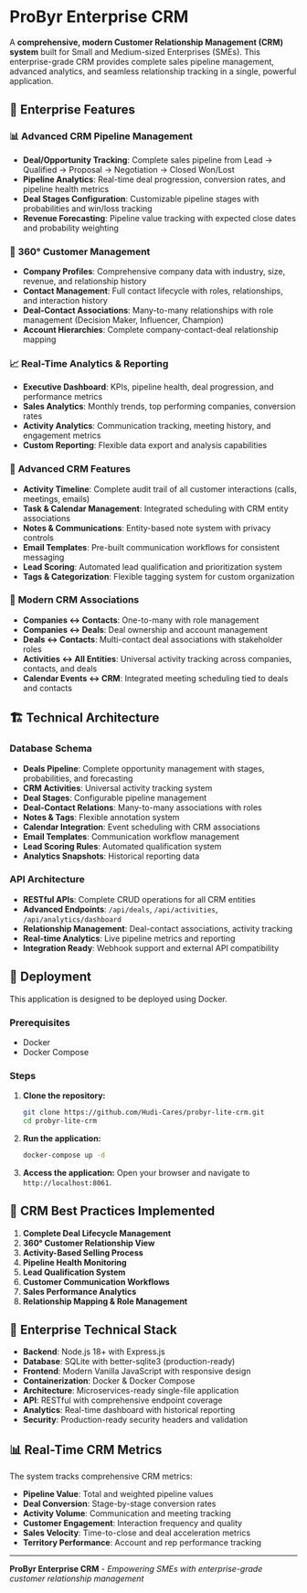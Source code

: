 # ProByr Enterprise CRM

A **comprehensive, modern Customer Relationship Management (CRM) system** built for Small and Medium-sized Enterprises (SMEs). This enterprise-grade CRM provides complete sales pipeline management, advanced analytics, and seamless relationship tracking in a single, powerful application.

## 🚀 Enterprise Features

### 📊 **Advanced CRM Pipeline Management**
- **Deal/Opportunity Tracking**: Complete sales pipeline from Lead → Qualified → Proposal → Negotiation → Closed Won/Lost
- **Pipeline Analytics**: Real-time deal progression, conversion rates, and pipeline health metrics
- **Deal Stages Configuration**: Customizable pipeline stages with probabilities and win/loss tracking
- **Revenue Forecasting**: Pipeline value tracking with expected close dates and probability weighting

### 🏢 **360° Customer Management**
- **Company Profiles**: Comprehensive company data with industry, size, revenue, and relationship history
- **Contact Management**: Full contact lifecycle with roles, relationships, and interaction history
- **Deal-Contact Associations**: Many-to-many relationships with role management (Decision Maker, Influencer, Champion)
- **Account Hierarchies**: Complete company-contact-deal relationship mapping

### 📈 **Real-Time Analytics & Reporting**
- **Executive Dashboard**: KPIs, pipeline health, deal progression, and performance metrics
- **Sales Analytics**: Monthly trends, top performing companies, conversion rates
- **Activity Analytics**: Communication tracking, meeting history, and engagement metrics
- **Custom Reporting**: Flexible data export and analysis capabilities

### 🎯 **Advanced CRM Features**
- **Activity Timeline**: Complete audit trail of all customer interactions (calls, meetings, emails)
- **Task & Calendar Management**: Integrated scheduling with CRM entity associations
- **Notes & Communications**: Entity-based note system with privacy controls
- **Email Templates**: Pre-built communication workflows for consistent messaging
- **Lead Scoring**: Automated lead qualification and prioritization system
- **Tags & Categorization**: Flexible tagging system for custom organization

### 🔗 **Modern CRM Associations**
- **Companies ↔ Contacts**: One-to-many with role management
- **Companies ↔ Deals**: Deal ownership and account management
- **Deals ↔ Contacts**: Multi-contact deal associations with stakeholder roles
- **Activities ↔ All Entities**: Universal activity tracking across companies, contacts, and deals
- **Calendar Events ↔ CRM**: Integrated meeting scheduling tied to deals and contacts

## 🏗️ **Technical Architecture**

### Database Schema
- **Deals Pipeline**: Complete opportunity management with stages, probabilities, and forecasting
- **CRM Activities**: Universal activity tracking system
- **Deal Stages**: Configurable pipeline management
- **Deal-Contact Relations**: Many-to-many associations with roles
- **Notes & Tags**: Flexible annotation system
- **Calendar Integration**: Event scheduling with CRM associations
- **Email Templates**: Communication workflow management
- **Lead Scoring Rules**: Automated qualification system
- **Analytics Snapshots**: Historical reporting data

### API Architecture
- **RESTful APIs**: Complete CRUD operations for all CRM entities
- **Advanced Endpoints**: `/api/deals`, `/api/activities`, `/api/analytics/dashboard`
- **Relationship Management**: Deal-contact associations, activity tracking
- **Real-time Analytics**: Live pipeline metrics and reporting
- **Integration Ready**: Webhook support and external API compatibility

## 🚀 Deployment

This application is designed to be deployed using Docker.

### Prerequisites
- Docker
- Docker Compose

### Steps
1.  **Clone the repository:**
    ```bash
    git clone https://github.com/Hudi-Cares/probyr-lite-crm.git
    cd probyr-lite-crm
    ```
2.  **Run the application:**
    ```bash
    docker-compose up -d
    ```
3.  **Access the application:**
    Open your browser and navigate to `http://localhost:8061`.

## 🎯 **CRM Best Practices Implemented**

1. **Complete Deal Lifecycle Management**
2. **360° Customer Relationship View**
3. **Activity-Based Selling Process**
4. **Pipeline Health Monitoring**
5. **Lead Qualification System**
6. **Customer Communication Workflows**
7. **Sales Performance Analytics**
8. **Relationship Mapping & Role Management**

## 🔧 **Enterprise Technical Stack**

- **Backend**: Node.js 18+ with Express.js
- **Database**: SQLite with better-sqlite3 (production-ready)
- **Frontend**: Modern Vanilla JavaScript with responsive design
- **Containerization**: Docker & Docker Compose
- **Architecture**: Microservices-ready single-file application
- **API**: RESTful with comprehensive endpoint coverage
- **Analytics**: Real-time dashboard with historical reporting
- **Security**: Production-ready security headers and validation

## 📊 **Real-Time CRM Metrics**

The system tracks comprehensive CRM metrics:

- **Pipeline Value**: Total and weighted pipeline values
- **Deal Conversion**: Stage-by-stage conversion rates  
- **Activity Volume**: Communication and meeting tracking
- **Customer Engagement**: Interaction frequency and quality
- **Sales Velocity**: Time-to-close and deal acceleration metrics
- **Territory Performance**: Account and rep performance tracking

---

**ProByr Enterprise CRM** - *Empowering SMEs with enterprise-grade customer relationship management*